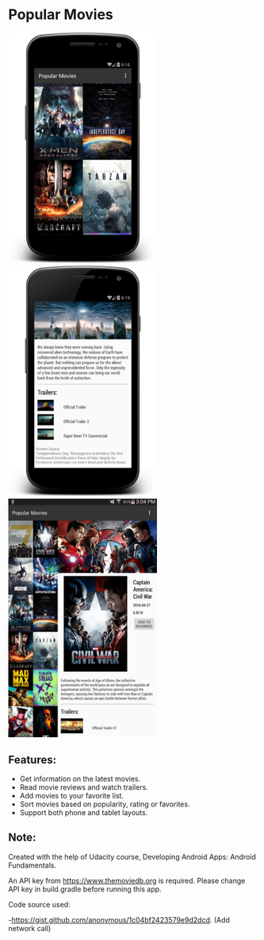 # Popular Movies

<img src="https://github.com/xdeng9/PopularMovies/blob/master/Screenshots/device-2016-09-30-151728.png" width="300"/>
<img src="https://github.com/xdeng9/PopularMovies/blob/master/Screenshots/device-2016-09-30-151933.png" width="300"/>
<img src="https://github.com/xdeng9/PopularMovies/blob/master/Screenshots/Screenshot_2016-09-30-15-04-27.png" width="300"/>

## Features:
- Get information on the latest movies.
- Read movie reviews and watch trailers.
- Add movies to your favorite list.
- Sort movies based on popularity, rating or favorites.
- Support both phone and tablet layouts.

## Note:
Created with the help of Udacity course, Developing Android Apps: Android Fundamentals.

An API key from https://www.themoviedb.org is required. 
Please change API key in build.gradle before running this app.

Code source used:

-https://gist.github.com/anonymous/1c04bf2423579e9d2dcd. (Add network call)
